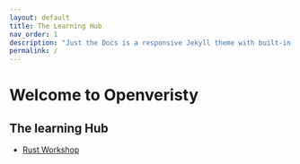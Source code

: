 ```yaml
---
layout: default
title: The Learning Hub
nav_order: 1
description: "Just the Docs is a responsive Jekyll theme with built-in search that is easily customizable and hosted on GitHub Pages."
permalink: /
---
```


# Welcome to Openveristy 
## The learning Hub
* [Rust Workshop](/docs/rust)
